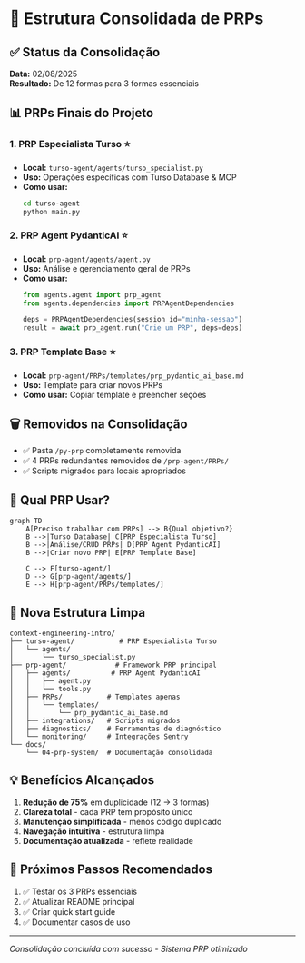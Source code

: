 # 🚀 Estrutura Consolidada de PRPs

## ✅ Status da Consolidação

**Data:** 02/08/2025  
**Resultado:** De 12 formas para 3 formas essenciais

## 📊 PRPs Finais do Projeto

### 1. **PRP Especialista Turso** ⭐
- **Local:** `turso-agent/agents/turso_specialist.py`
- **Uso:** Operações específicas com Turso Database & MCP
- **Como usar:**
  ```bash
  cd turso-agent
  python main.py
  ```

### 2. **PRP Agent PydanticAI** ⭐
- **Local:** `prp-agent/agents/agent.py`
- **Uso:** Análise e gerenciamento geral de PRPs
- **Como usar:**
  ```python
  from agents.agent import prp_agent
  from agents.dependencies import PRPAgentDependencies
  
  deps = PRPAgentDependencies(session_id="minha-sessao")
  result = await prp_agent.run("Crie um PRP", deps=deps)
  ```

### 3. **PRP Template Base** ⭐
- **Local:** `prp-agent/PRPs/templates/prp_pydantic_ai_base.md`
- **Uso:** Template para criar novos PRPs
- **Como usar:** Copiar template e preencher seções

## 🗑️ Removidos na Consolidação

- ✅ Pasta `/py-prp` completamente removida
- ✅ 4 PRPs redundantes removidos de `/prp-agent/PRPs/`
- ✅ Scripts migrados para locais apropriados

## 🎯 Qual PRP Usar?

```mermaid
graph TD
    A[Preciso trabalhar com PRPs] --> B{Qual objetivo?}
    B -->|Turso Database| C[PRP Especialista Turso]
    B -->|Análise/CRUD PRPs| D[PRP Agent PydanticAI]
    B -->|Criar novo PRP| E[PRP Template Base]
    
    C --> F[turso-agent/]
    D --> G[prp-agent/agents/]
    E --> H[prp-agent/PRPs/templates/]
```

## 📁 Nova Estrutura Limpa

```
context-engineering-intro/
├── turso-agent/           # PRP Especialista Turso
│   └── agents/
│       └── turso_specialist.py
├── prp-agent/            # Framework PRP principal
│   ├── agents/          # PRP Agent PydanticAI
│   │   ├── agent.py
│   │   └── tools.py
│   ├── PRPs/           # Templates apenas
│   │   └── templates/
│   │       └── prp_pydantic_ai_base.md
│   ├── integrations/   # Scripts migrados
│   ├── diagnostics/    # Ferramentas de diagnóstico
│   └── monitoring/     # Integrações Sentry
└── docs/
    └── 04-prp-system/  # Documentação consolidada
```

## 💡 Benefícios Alcançados

1. **Redução de 75%** em duplicidade (12 → 3 formas)
2. **Clareza total** - cada PRP tem propósito único
3. **Manutenção simplificada** - menos código duplicado
4. **Navegação intuitiva** - estrutura limpa
5. **Documentação atualizada** - reflete realidade

## 🚀 Próximos Passos Recomendados

1. ✅ Testar os 3 PRPs essenciais
2. ✅ Atualizar README principal
3. ✅ Criar quick start guide
4. ✅ Documentar casos de uso

---
*Consolidação concluída com sucesso - Sistema PRP otimizado*